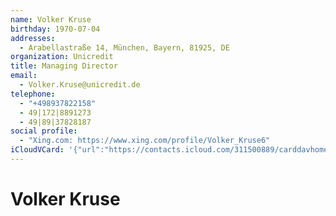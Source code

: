 ```yaml
---
name: Volker Kruse
birthday: 1970-07-04
addresses:
  - Arabellastraße 14, München, Bayern, 81925, DE
organization: Unicredit
title: Managing Director
email:
  - Volker.Kruse@unicredit.de
telephone:
  - "+498937822158"
  - 49|172|8891273
  - 49|89|37828187
social profile:
  - "Xing.com: https://www.xing.com/profile/Volker_Kruse6"
iCloudVCard: '{"url":"https://contacts.icloud.com/311500889/carddavhome/card/ODJlOTA4MjMtZGQ5MS00YzcyLTg4ZjAtYjVlYzMzNmI2MjA4.vcf","etag":"\"kmfhdjkg\"","data":"BEGIN:VCARD\r\nVERSION:3.0\r\nFN:\r\nN:Kruse;Volker;;;\r\nUID:82e90823-dd91-4c72-88f0-b5ec336b6208\r\nBDAY;VALUE=date:1970-07-04\r\nADR:;;Arabellastraße 14;München;Bayern;81925;DE;\r\nitem1.X-ABLABEL:Work\r\nitem2.X-ABLABEL:Work\r\nitem3.X-ABLABEL:Work\r\nitem4.X-ABLABEL:Work\r\nPRODID:-//Apple Inc.//iOS 10.2.1//EN\r\nREV:2025-04-03T22:11:36Z\r\nORG:Unicredit;\r\nTITLE:Managing Director\r\nEMAIL:Volker.Kruse@unicredit.de\r\nTEL:+498937822158\r\nTEL:49|172|8891273\r\nTEL:49|89|37828187\r\n;VALUE=uri:https://gateway.icloud.com/contacts/311500889/ck/card/26b8b147c0\r\n 19c70d3766a3540c4b9a61\r\nX-SOCIALPROFILE;type=xing.com;x-user=Volker_Kruse6:https://www.xing.com/pro\r\n file/Volker_Kruse6\r\nEND:VCARD"}'
---
```

# Volker Kruse